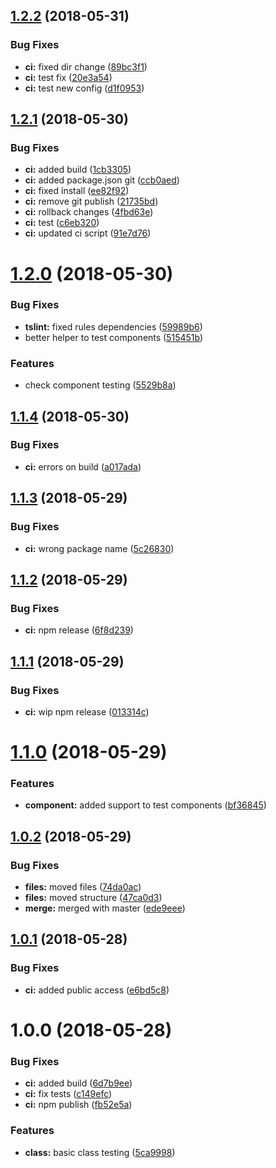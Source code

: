 <a name="1.2.2"></a>
## [1.2.2](https://github.com/ngxrb/testing/compare/v1.2.1...v1.2.2) (2018-05-31)


### Bug Fixes

* **ci:** fixed dir change ([89bc3f1](https://github.com/ngxrb/testing/commit/89bc3f1))
* **ci:** test fix ([20e3a54](https://github.com/ngxrb/testing/commit/20e3a54))
* **ci:** test new config ([d1f0953](https://github.com/ngxrb/testing/commit/d1f0953))

<a name="1.2.1"></a>
## [1.2.1](https://github.com/ngxrb/testing/compare/v1.2.0...v1.2.1) (2018-05-30)


### Bug Fixes

* **ci:** added build ([1cb3305](https://github.com/ngxrb/testing/commit/1cb3305))
* **ci:** added package.json git ([ccb0aed](https://github.com/ngxrb/testing/commit/ccb0aed))
* **ci:** fixed install ([ee82f92](https://github.com/ngxrb/testing/commit/ee82f92))
* **ci:** remove git publish ([21735bd](https://github.com/ngxrb/testing/commit/21735bd))
* **ci:** rollback changes ([4fbd63e](https://github.com/ngxrb/testing/commit/4fbd63e))
* **ci:** test ([c6eb320](https://github.com/ngxrb/testing/commit/c6eb320))
* **ci:** updated ci script ([91e7d76](https://github.com/ngxrb/testing/commit/91e7d76))

<a name="1.2.0"></a>
# [1.2.0](https://github.com/ngxrb/testing/compare/v1.1.4...v1.2.0) (2018-05-30)


### Bug Fixes

* **tslint:** fixed rules dependencies ([59989b6](https://github.com/ngxrb/testing/commit/59989b6))
* better helper to test components ([515451b](https://github.com/ngxrb/testing/commit/515451b))


### Features

* check component testing ([5529b8a](https://github.com/ngxrb/testing/commit/5529b8a))

<a name="1.1.4"></a>
## [1.1.4](https://github.com/ngxrb/testing/compare/v1.1.3...v1.1.4) (2018-05-30)


### Bug Fixes

* **ci:** errors on build ([a017ada](https://github.com/ngxrb/testing/commit/a017ada))

<a name="1.1.3"></a>
## [1.1.3](https://github.com/ngxrb/testing/compare/v1.1.2...v1.1.3) (2018-05-29)


### Bug Fixes

* **ci:** wrong package name ([5c26830](https://github.com/ngxrb/testing/commit/5c26830))

<a name="1.1.2"></a>
## [1.1.2](https://github.com/ngxrb/testing/compare/v1.1.1...v1.1.2) (2018-05-29)


### Bug Fixes

* **ci:** npm release ([6f8d239](https://github.com/ngxrb/testing/commit/6f8d239))

<a name="1.1.1"></a>
## [1.1.1](https://github.com/ngxrb/testing/compare/v1.1.0...v1.1.1) (2018-05-29)


### Bug Fixes

* **ci:** wip npm release ([013314c](https://github.com/ngxrb/testing/commit/013314c))

<a name="1.1.0"></a>
# [1.1.0](https://github.com/ngxrb/testing/compare/v1.0.2...v1.1.0) (2018-05-29)


### Features

* **component:** added support to test components ([bf36845](https://github.com/ngxrb/testing/commit/bf36845))

<a name="1.0.2"></a>
## [1.0.2](https://github.com/ngxrb/testing/compare/v1.0.1...v1.0.2) (2018-05-29)


### Bug Fixes

* **files:** moved files ([74da0ac](https://github.com/ngxrb/testing/commit/74da0ac))
* **files:** moved structure ([47ca0d3](https://github.com/ngxrb/testing/commit/47ca0d3))
* **merge:** merged with master ([ede9eee](https://github.com/ngxrb/testing/commit/ede9eee))

<a name="1.0.1"></a>
## [1.0.1](https://github.com/ngxrb/testing/compare/v1.0.0...v1.0.1) (2018-05-28)


### Bug Fixes

* **ci:** added public access ([e6bd5c8](https://github.com/ngxrb/testing/commit/e6bd5c8))

<a name="1.0.0"></a>
# 1.0.0 (2018-05-28)


### Bug Fixes

* **ci:** added build ([6d7b9ee](https://github.com/ngxrb/testing/commit/6d7b9ee))
* **ci:** fix tests ([c149efc](https://github.com/ngxrb/testing/commit/c149efc))
* **ci:** npm publish ([fb52e5a](https://github.com/ngxrb/testing/commit/fb52e5a))


### Features

* **class:** basic class testing ([5ca9998](https://github.com/ngxrb/testing/commit/5ca9998))
